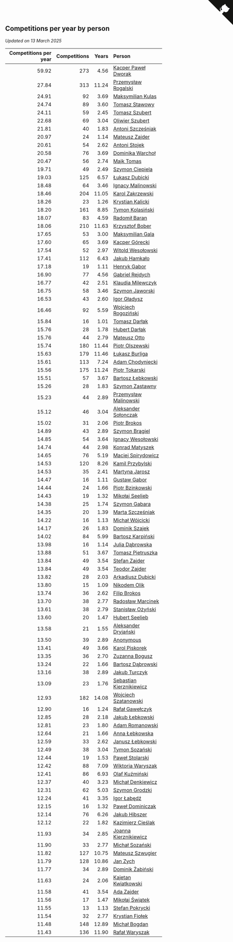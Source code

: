 ## Competitions per year by person

*Updated on 13 March 2025*

| Competitions per year | Competitions | Years | Person |
| ---: | ---: | ---: | :--- |
| 59.92 | 273 | 4.56 | [Kacper Paweł Dworak](https://www.worldcubeassociation.org/persons/2020DWOR01) |
| 27.84 | 313 | 11.24 | [Przemysław Rogalski](https://www.worldcubeassociation.org/persons/2013ROGA02) |
| 24.91 | 92 | 3.69 | [Maksymilian Kulas](https://www.worldcubeassociation.org/persons/2021KULA02) |
| 24.74 | 89 | 3.60 | [Tomasz Stawowy](https://www.worldcubeassociation.org/persons/2021STAW01) |
| 24.11 | 59 | 2.45 | [Tomasz Szubert](https://www.worldcubeassociation.org/persons/2022SZUB02) |
| 22.68 | 69 | 3.04 | [Oliwier Szubert](https://www.worldcubeassociation.org/persons/2022SZUB01) |
| 21.81 | 40 | 1.83 | [Antoni Szcześniak](https://www.worldcubeassociation.org/persons/2023SZCZ04) |
| 20.97 | 24 | 1.14 | [Mateusz Zajder](https://www.worldcubeassociation.org/persons/2024ZAJD01) |
| 20.61 | 54 | 2.62 | [Antoni Stojek](https://www.worldcubeassociation.org/persons/2022STOJ03) |
| 20.58 | 76 | 3.69 | [Dominika Warchoł](https://www.worldcubeassociation.org/persons/2021WARC01) |
| 20.47 | 56 | 2.74 | [Majk Tomas](https://www.worldcubeassociation.org/persons/2022TOMA05) |
| 19.71 | 49 | 2.49 | [Szymon Ciepiela](https://www.worldcubeassociation.org/persons/2022CIEP01) |
| 19.03 | 125 | 6.57 | [Łukasz Dubicki](https://www.worldcubeassociation.org/persons/2018DUBI01) |
| 18.48 | 64 | 3.46 | [Ignacy Malinowski](https://www.worldcubeassociation.org/persons/2021MALI02) |
| 18.46 | 204 | 11.05 | [Karol Zakrzewski](https://www.worldcubeassociation.org/persons/2014ZAKR01) |
| 18.26 | 23 | 1.26 | [Krystian Kalicki](https://www.worldcubeassociation.org/persons/2023KALI10) |
| 18.20 | 161 | 8.85 | [Tymon Kolasiński](https://www.worldcubeassociation.org/persons/2016KOLA02) |
| 18.07 | 83 | 4.59 | [Radomił Baran](https://www.worldcubeassociation.org/persons/2020BARA02) |
| 18.06 | 210 | 11.63 | [Krzysztof Bober](https://www.worldcubeassociation.org/persons/2013BOBE01) |
| 17.65 | 53 | 3.00 | [Maksymilian Gala](https://www.worldcubeassociation.org/persons/2022GALA01) |
| 17.60 | 65 | 3.69 | [Kacper Górecki](https://www.worldcubeassociation.org/persons/2021GORE01) |
| 17.54 | 52 | 2.97 | [Witold Wesołowski](https://www.worldcubeassociation.org/persons/2022WESO01) |
| 17.41 | 112 | 6.43 | [Jakub Hamkało](https://www.worldcubeassociation.org/persons/2018HAMK01) |
| 17.18 | 19 | 1.11 | [Henryk Gabor](https://www.worldcubeassociation.org/persons/2024GABO02) |
| 16.90 | 77 | 4.56 | [Gabriel Rejdych](https://www.worldcubeassociation.org/persons/2020REJD01) |
| 16.77 | 42 | 2.51 | [Klaudia Milewczyk](https://www.worldcubeassociation.org/persons/2022MILE05) |
| 16.75 | 58 | 3.46 | [Szymon Jaworski](https://www.worldcubeassociation.org/persons/2021JAWO01) |
| 16.53 | 43 | 2.60 | [Igor Gładysz](https://www.worldcubeassociation.org/persons/2022GLAD01) |
| 16.46 | 92 | 5.59 | [Wojciech Rogoziński](https://www.worldcubeassociation.org/persons/2019ROGO04) |
| 15.84 | 16 | 1.01 | [Tomasz Darłak](https://www.worldcubeassociation.org/persons/2024DARL01) |
| 15.76 | 28 | 1.78 | [Hubert Darłak](https://www.worldcubeassociation.org/persons/2023DARL03) |
| 15.76 | 44 | 2.79 | [Mateusz Otto](https://www.worldcubeassociation.org/persons/2022OTTO01) |
| 15.74 | 180 | 11.44 | [Piotr Olszewski](https://www.worldcubeassociation.org/persons/2013OLSZ02) |
| 15.63 | 179 | 11.46 | [Łukasz Burliga](https://www.worldcubeassociation.org/persons/2013BURL01) |
| 15.61 | 113 | 7.24 | [Adam Chodyniecki](https://www.worldcubeassociation.org/persons/2017CHOD02) |
| 15.56 | 175 | 11.24 | [Piotr Tokarski](https://www.worldcubeassociation.org/persons/2013TOKA01) |
| 15.51 | 57 | 3.67 | [Bartosz Łebkowski](https://www.worldcubeassociation.org/persons/2021LEBK01) |
| 15.26 | 28 | 1.83 | [Szymon Zastawny](https://www.worldcubeassociation.org/persons/2023ZAST01) |
| 15.23 | 44 | 2.89 | [Przemysław Malinowski](https://www.worldcubeassociation.org/persons/2022MALI01) |
| 15.12 | 46 | 3.04 | [Aleksander Sołonczak](https://www.worldcubeassociation.org/persons/2022SOLO01) |
| 15.02 | 31 | 2.06 | [Piotr Brokos](https://www.worldcubeassociation.org/persons/2023BROK01) |
| 14.89 | 43 | 2.89 | [Szymon Brągiel](https://www.worldcubeassociation.org/persons/2022BRAG03) |
| 14.85 | 54 | 3.64 | [Ignacy Wesołowski](https://www.worldcubeassociation.org/persons/2021WESO01) |
| 14.74 | 44 | 2.98 | [Konrad Matyszek](https://www.worldcubeassociation.org/persons/2022MATY02) |
| 14.65 | 76 | 5.19 | [Maciej Spirydowicz](https://www.worldcubeassociation.org/persons/2020SPIR01) |
| 14.53 | 120 | 8.26 | [Kamil Przybylski](https://www.worldcubeassociation.org/persons/2016PRZY01) |
| 14.53 | 35 | 2.41 | [Martyna Jarosz](https://www.worldcubeassociation.org/persons/2022JARO01) |
| 14.47 | 16 | 1.11 | [Gustaw Gabor](https://www.worldcubeassociation.org/persons/2024GABO01) |
| 14.44 | 24 | 1.66 | [Piotr Bzinkowski](https://www.worldcubeassociation.org/persons/2023BZIN01) |
| 14.43 | 19 | 1.32 | [Mikołaj Seelieb](https://www.worldcubeassociation.org/persons/2023SEEL04) |
| 14.38 | 25 | 1.74 | [Szymon Gabara](https://www.worldcubeassociation.org/persons/2023GABA01) |
| 14.35 | 20 | 1.39 | [Marta Szcześniak](https://www.worldcubeassociation.org/persons/2023SZCZ07) |
| 14.22 | 16 | 1.13 | [Michał Wójcicki](https://www.worldcubeassociation.org/persons/2024WOJC01) |
| 14.17 | 26 | 1.83 | [Dominik Szajek](https://www.worldcubeassociation.org/persons/2023SZAJ01) |
| 14.02 | 84 | 5.99 | [Bartosz Karpiński](https://www.worldcubeassociation.org/persons/2019KARP03) |
| 13.98 | 16 | 1.14 | [Julia Dąbrowska](https://www.worldcubeassociation.org/persons/2024DABR01) |
| 13.88 | 51 | 3.67 | [Tomasz Pietruszka](https://www.worldcubeassociation.org/persons/2021PIET01) |
| 13.84 | 49 | 3.54 | [Stefan Zajder](https://www.worldcubeassociation.org/persons/2021ZAJD02) |
| 13.84 | 49 | 3.54 | [Teodor Zajder](https://www.worldcubeassociation.org/persons/2021ZAJD03) |
| 13.82 | 28 | 2.03 | [Arkadiusz Dubicki](https://www.worldcubeassociation.org/persons/2023DUBI01) |
| 13.80 | 15 | 1.09 | [Nikodem Olik](https://www.worldcubeassociation.org/persons/2024OLIK01) |
| 13.74 | 36 | 2.62 | [Filip Brokos](https://www.worldcubeassociation.org/persons/2022BROK03) |
| 13.70 | 38 | 2.77 | [Radosław Marcinek](https://www.worldcubeassociation.org/persons/2022MARC05) |
| 13.61 | 38 | 2.79 | [Stanisław Ożyński](https://www.worldcubeassociation.org/persons/2022OZYN01) |
| 13.60 | 20 | 1.47 | [Hubert Seelieb](https://www.worldcubeassociation.org/persons/2023SEEL02) |
| 13.58 | 21 | 1.55 | [Aleksander Dryjański](https://www.worldcubeassociation.org/persons/2023DRYJ01) |
| 13.50 | 39 | 2.89 | [Anonymous](https://www.worldcubeassociation.org/persons/2022ANON03) |
| 13.41 | 49 | 3.66 | [Karol Piskorek](https://www.worldcubeassociation.org/persons/2021PISK01) |
| 13.35 | 36 | 2.70 | [Zuzanna Bogusz](https://www.worldcubeassociation.org/persons/2022BOGU01) |
| 13.24 | 22 | 1.66 | [Bartosz Dąbrowski](https://www.worldcubeassociation.org/persons/2023DABR07) |
| 13.16 | 38 | 2.89 | [Jakub Turczyk](https://www.worldcubeassociation.org/persons/2022TURC02) |
| 13.09 | 23 | 1.76 | [Sebastian Kierznikiewicz](https://www.worldcubeassociation.org/persons/2023KIER02) |
| 12.93 | 182 | 14.08 | [Wojciech Szatanowski](https://www.worldcubeassociation.org/persons/2011SZAT01) |
| 12.90 | 16 | 1.24 | [Rafał Gawełczyk](https://www.worldcubeassociation.org/persons/2023GAWE01) |
| 12.85 | 28 | 2.18 | [Jakub Łebkowski](https://www.worldcubeassociation.org/persons/2023LEBK01) |
| 12.81 | 23 | 1.80 | [Adam Romanowski](https://www.worldcubeassociation.org/persons/2023ROMA10) |
| 12.64 | 21 | 1.66 | [Anna Łebkowska](https://www.worldcubeassociation.org/persons/2023LEBK04) |
| 12.59 | 33 | 2.62 | [Janusz Łebkowski](https://www.worldcubeassociation.org/persons/2022LEBK01) |
| 12.49 | 38 | 3.04 | [Tymon Sozański](https://www.worldcubeassociation.org/persons/2022SOZA01) |
| 12.44 | 19 | 1.53 | [Paweł Stolarski](https://www.worldcubeassociation.org/persons/2023STOL04) |
| 12.42 | 88 | 7.09 | [Wiktoria Waryszak](https://www.worldcubeassociation.org/persons/2018WARY01) |
| 12.41 | 86 | 6.93 | [Olaf Kuźmiński](https://www.worldcubeassociation.org/persons/2018KUZM02) |
| 12.37 | 40 | 3.23 | [Michał Denkiewicz](https://www.worldcubeassociation.org/persons/2021DENK01) |
| 12.31 | 62 | 5.03 | [Szymon Grodzki](https://www.worldcubeassociation.org/persons/2020GROD01) |
| 12.24 | 41 | 3.35 | [Igor Łabędź](https://www.worldcubeassociation.org/persons/2021LABE01) |
| 12.15 | 16 | 1.32 | [Paweł Dominiczak](https://www.worldcubeassociation.org/persons/2023DOMI21) |
| 12.14 | 76 | 6.26 | [Jakub Hibszer](https://www.worldcubeassociation.org/persons/2018HIBS01) |
| 12.12 | 22 | 1.82 | [Kazimierz Cieślak](https://www.worldcubeassociation.org/persons/2023CIES01) |
| 11.93 | 34 | 2.85 | [Joanna Kierznikiewicz](https://www.worldcubeassociation.org/persons/2022KIER01) |
| 11.90 | 33 | 2.77 | [Michał Sozański](https://www.worldcubeassociation.org/persons/2022SOZA02) |
| 11.82 | 127 | 10.75 | [Mateusz Szwugier](https://www.worldcubeassociation.org/persons/2014SZWU01) |
| 11.79 | 128 | 10.86 | [Jan Zych](https://www.worldcubeassociation.org/persons/2014ZYCH01) |
| 11.77 | 34 | 2.89 | [Dominik Żabiński](https://www.worldcubeassociation.org/persons/2022ZABI01) |
| 11.63 | 24 | 2.06 | [Kajetan Kwiatkowski](https://www.worldcubeassociation.org/persons/2023KWIA01) |
| 11.58 | 41 | 3.54 | [Ada Zajder](https://www.worldcubeassociation.org/persons/2021ZAJD01) |
| 11.56 | 17 | 1.47 | [Mikołaj Świątek](https://www.worldcubeassociation.org/persons/2023SWIA01) |
| 11.55 | 13 | 1.13 | [Stefan Pokrycki](https://www.worldcubeassociation.org/persons/2024POKR01) |
| 11.54 | 32 | 2.77 | [Krystian Fiołek](https://www.worldcubeassociation.org/persons/2022FIOL01) |
| 11.48 | 148 | 12.89 | [Michał Bogdan](https://www.worldcubeassociation.org/persons/2012BOGD01) |
| 11.43 | 136 | 11.90 | [Rafał Waryszak](https://www.worldcubeassociation.org/persons/2013WARY01) |


<a href="https://github.com/maxidragon/wca_statistics_pl" class="github-corner" aria-label="View source on Github"><svg width="80" height="80" viewBox="0 0 250 250" style="fill:#151513; color:#fff; position: absolute; top: 0; border: 0; right: 0;" aria-hidden="true"><path d="M0,0 L115,115 L130,115 L142,142 L250,250 L250,0 Z"></path><path d="M128.3,109.0 C113.8,99.7 119.0,89.6 119.0,89.6 C122.0,82.7 120.5,78.6 120.5,78.6 C119.2,72.0 123.4,76.3 123.4,76.3 C127.3,80.9 125.5,87.3 125.5,87.3 C122.9,97.6 130.6,101.9 134.4,103.2" fill="currentColor" style="transform-origin: 130px 106px;" class="octo-arm"></path><path d="M115.0,115.0 C114.9,115.1 118.7,116.5 119.8,115.4 L133.7,101.6 C136.9,99.2 139.9,98.4 142.2,98.6 C133.8,88.0 127.5,74.4 143.8,58.0 C148.5,53.4 154.0,51.2 159.7,51.0 C160.3,49.4 163.2,43.6 171.4,40.1 C171.4,40.1 176.1,42.5 178.8,56.2 C183.1,58.6 187.2,61.8 190.9,65.4 C194.5,69.0 197.7,73.2 200.1,77.6 C213.8,80.2 216.3,84.9 216.3,84.9 C212.7,93.1 206.9,96.0 205.4,96.6 C205.1,102.4 203.0,107.8 198.3,112.5 C181.9,128.9 168.3,122.5 157.7,114.1 C157.9,116.9 156.7,120.9 152.7,124.9 L141.0,136.5 C139.8,137.7 141.6,141.9 141.8,141.8 Z" fill="currentColor" class="octo-body"></path></svg></a><style>.github-corner:hover .octo-arm{animation:octocat-wave 560ms ease-in-out}@keyframes octocat-wave{0%,100%{transform:rotate(0)}20%,60%{transform:rotate(-25deg)}40%,80%{transform:rotate(10deg)}}@media (max-width:500px){.github-corner:hover .octo-arm{animation:none}.github-corner .octo-arm{animation:octocat-wave 560ms ease-in-out}}</style>
